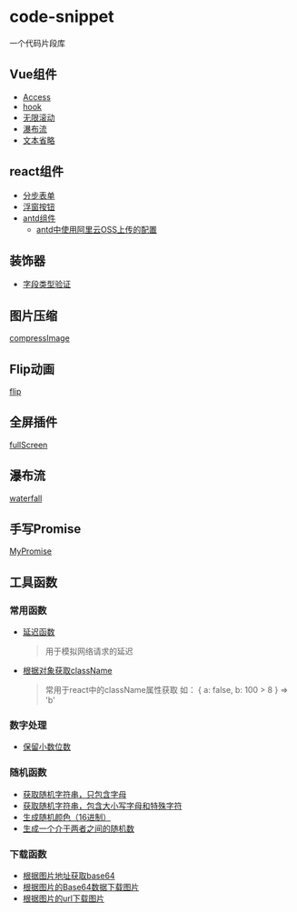 # code-snippet

一个代码片段库

## Vue组件
- [Access](./vue/Access/index.ts)
- [hook](./vue/hook)
- [无限滚动](./vue/InfiniteScrollList/index.vue)
- [瀑布流](./vue/Waterfall)
- [文本省略](./vue/TextEllipsis/)

## react组件
- [分步表单](./react/StepsForm)
- [浮窗按钮](./react/FloatButton)
- [antd组件](./react/antd)
  - [antd中使用阿里云OSS上传的配置](./react/antd/upload/index.ts)


## 装饰器
- [字段类型验证](./decorators/validate.ts)

## 图片压缩
[compressImage](./compressImage)

## Flip动画
[flip](./Flip/README.md)

## 全屏插件
[fullScreen](./FullScreen)

## 瀑布流
[waterfall](./waterfall/core/waterfall.js)

## 手写Promise
[MyPromise](./Promise/MyPromise)

## 工具函数

### 常用函数
- [延迟函数](./utils/index.ts)
  > 用于模拟网络请求的延迟
- [根据对象获取className](./utils/index.ts)
  > 常用于react中的className属性获取
  > 如： { a: false, b: 100 > 8 } => 'b'

### 数字处理
- [保留小数位数](./utils/number.ts)

### 随机函数
- [获取随机字符串，只包含字母](./utils/random.ts)
- [获取随机字符串，包含大小写字母和特殊字符](./utils/random.ts)
- [生成随机颜色（16进制）](./utils/random.ts)
- [生成一个介于两者之间的随机数](./utils/random.ts)

### 下载函数
- [根据图片地址获取base64](./utils/download.ts)
- [根据图片的Base64数据下载图片](./utils/download.ts)
- [根据图片的url下载图片](./utils/download.ts)
